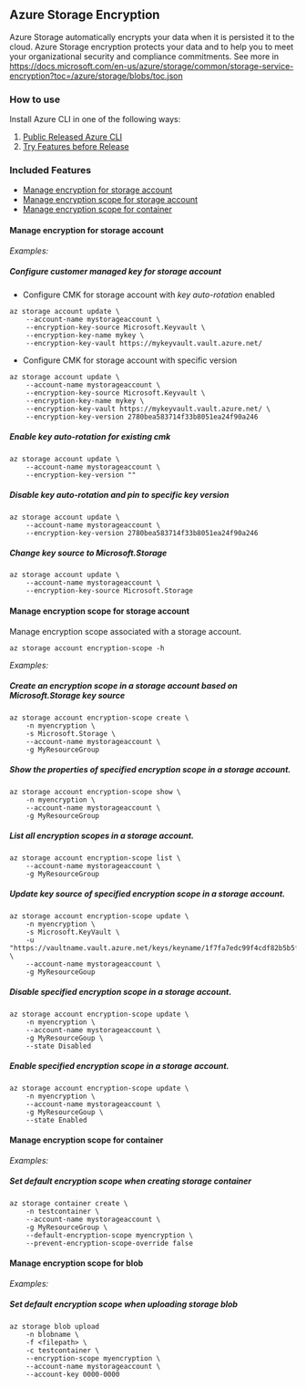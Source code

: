 ## Azure Storage Encryption
Azure Storage automatically encrypts your data when it is persisted it to the cloud. Azure Storage encryption protects your data and to help you to meet your organizational security and compliance commitments. 
See more in
https://docs.microsoft.com/en-us/azure/storage/common/storage-service-encryption?toc=/azure/storage/blobs/toc.json

### How to use ###
Install Azure CLI in one of the following ways:
1. [Public Released Azure CLI](https://docs.microsoft.com/en-us/cli/azure/install-azure-cli)
2. [Try Features before Release](https://github.com/Azure/azure-cli/blob/dev/doc/try_new_features_before_release.md)

### Included Features
- [Manage encryption for storage account](#Manage-encryption-for-storage-account)
- [Manage encryption scope for storage account](#Manage-encryption-scope-for-storage-account)
- [Manage encryption scope for container](#Manage-encryption-scope-for-container)

#### Manage encryption for storage account

*Examples:*
##### Configure customer managed key for storage account
- Configure CMK for storage account with *key auto-rotation* enabled
```
az storage account update \
    --account-name mystorageaccount \
    --encryption-key-source Microsoft.Keyvault \
    --encryption-key-name mykey \
    --encryption-key-vault https://mykeyvault.vault.azure.net/
```

- Configure CMK for storage account with specific version
```
az storage account update \
    --account-name mystorageaccount \
    --encryption-key-source Microsoft.Keyvault \
    --encryption-key-name mykey \
    --encryption-key-vault https://mykeyvault.vault.azure.net/ \
    --encryption-key-version 2780bea583714f33b8051ea24f90a246
```

##### Enable key auto-rotation for existing cmk
```
az storage account update \
    --account-name mystorageaccount \
    --encryption-key-version ""
```

##### Disable key auto-rotation and pin to specific key version
```
az storage account update \
    --account-name mystorageaccount \
    --encryption-key-version 2780bea583714f33b8051ea24f90a246
```

##### Change key source to Microsoft.Storage
```
az storage account update \
    --account-name mystorageaccount \
    --encryption-key-source Microsoft.Storage
```


#### Manage encryption scope for storage account
Manage encryption scope associated with a storage account.
```
az storage account encryption-scope -h
```

*Examples:*
##### Create an encryption scope in a storage account based on Microsoft.Storage key source
```
az storage account encryption-scope create \
    -n myencryption \
    -s Microsoft.Storage \
    --account-name mystorageaccount \
    -g MyResourceGroup
```

##### Show the properties of specified encryption scope in a storage account.
```
az storage account encryption-scope show \
    -n myencryption \
    --account-name mystorageaccount \
    -g MyResourceGroup
```

##### List all encryption scopes in a storage account.
```
az storage account encryption-scope list \
    --account-name mystorageaccount \
    -g MyResourceGroup
```

##### Update key source of specified encryption scope in a storage account.
```
az storage account encryption-scope update \
    -n myencryption \
    -s Microsoft.KeyVault \
    -u "https://vaultname.vault.azure.net/keys/keyname/1f7fa7edc99f4cdf82b5b5f32f2a50a7" \
    --account-name mystorageaccount \
    -g MyResourceGoup
```

##### Disable specified encryption scope in a storage account.
```
az storage account encryption-scope update \
    -n myencryption \
    --account-name mystorageaccount \
    -g MyResourceGoup \
    --state Disabled
```

##### Enable specified encryption scope in a storage account.
```
az storage account encryption-scope update \
    -n myencryption \
    --account-name mystorageaccount \
    -g MyResourceGoup \
    --state Enabled
```

#### Manage encryption scope for container

*Examples:*
##### Set default encryption scope when creating storage container
```
az storage container create \
    -n testcontainer \
    --account-name mystorageaccount \
    -g MyResourceGroup \
    --default-encryption-scope myencryption \
    --prevent-encryption-scope-override false
```

#### Manage encryption scope for blob

*Examples:*
##### Set default encryption scope when uploading storage blob
```
az storage blob upload
    -n blobname \
    -f <filepath> \
    -c testcontainer \
    --encryption-scope myencryption \
    --account-name mystorageaccount \
    --account-key 0000-0000
```
